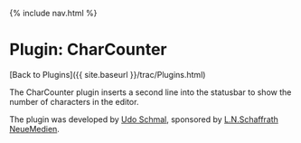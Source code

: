 {% include nav.html %}

# Plugin: CharCounter

[Back to Plugins]({{ site.baseurl }}/trac/Plugins.html)

The CharCounter plugin inserts a second line into the statusbar to show the number of characters in the editor.

The plugin was developed by [Udo Schmal](http://www.schaffrath-neuemedien.de), sponsored by [L.N.Schaffrath NeueMedien](http://www.schaffrath-neuemedien.de).
